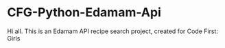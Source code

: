 # CFG-Python-Edamam-Api
Hi all.
This is an Edamam API recipe search project, created for Code First: Girls
